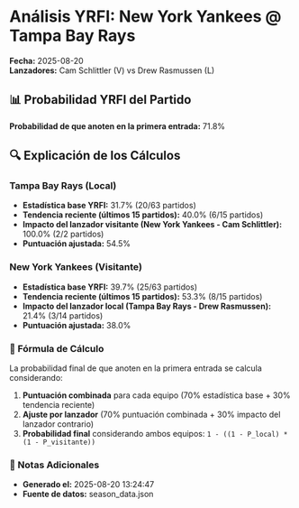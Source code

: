 # Análisis YRFI: New York Yankees @ Tampa Bay Rays

**Fecha:** 2025-08-20  
**Lanzadores:** Cam Schlittler (V) vs Drew Rasmussen (L)

## 📊 Probabilidad YRFI del Partido

**Probabilidad de que anoten en la primera entrada:** 71.8%

## 🔍 Explicación de los Cálculos

### Tampa Bay Rays (Local)
- **Estadística base YRFI:** 31.7% (20/63 partidos)
- **Tendencia reciente (últimos 15 partidos):** 40.0% (6/15 partidos)
- **Impacto del lanzador visitante (New York Yankees - Cam Schlittler):** 100.0% (2/2 partidos)
- **Puntuación ajustada:** 54.5%

### New York Yankees (Visitante)
- **Estadística base YRFI:** 39.7% (25/63 partidos)
- **Tendencia reciente (últimos 15 partidos):** 53.3% (8/15 partidos)
- **Impacto del lanzador local (Tampa Bay Rays - Drew Rasmussen):** 21.4% (3/14 partidos)
- **Puntuación ajustada:** 38.0%

### 📝 Fórmula de Cálculo

La probabilidad final de que anoten en la primera entrada se calcula considerando:
1. **Puntuación combinada** para cada equipo (70% estadística base + 30% tendencia reciente)
2. **Ajuste por lanzador** (70% puntuación combinada + 30% impacto del lanzador contrario)
3. **Probabilidad final** considerando ambos equipos: `1 - ((1 - P_local) * (1 - P_visitante))`

### 📌 Notas Adicionales

- **Generado el:** 2025-08-20 13:24:47
- **Fuente de datos:** season_data.json
